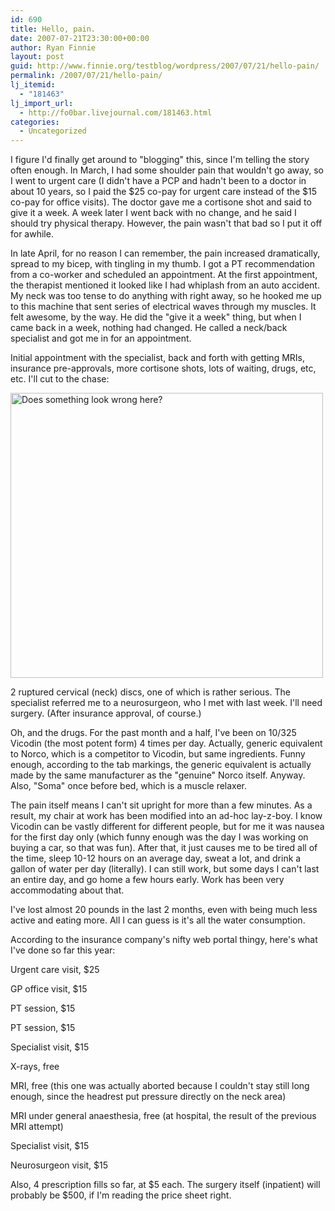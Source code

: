 ```yaml
---
id: 690
title: Hello, pain.
date: 2007-07-21T23:30:00+00:00
author: Ryan Finnie
layout: post
guid: http://www.finnie.org/testblog/wordpress/2007/07/21/hello-pain/
permalink: /2007/07/21/hello-pain/
lj_itemid:
  - "181463"
lj_import_url:
  - http://fo0bar.livejournal.com/181463.html
categories:
  - Uncategorized
---
```

I figure I'd finally get around to "blogging" this, since I'm telling the story often enough. In March, I had some shoulder pain that wouldn't go away, so I went to urgent care (I didn't have a PCP and hadn't been to a doctor in about 10 years, so I paid the $25 co-pay for urgent care instead of the $15 co-pay for office visits). The doctor gave me a cortisone shot and said to give it a week. A week later I went back with no change, and he said I should try physical therapy. However, the pain wasn't that bad so I put it off for awhile.

In late April, for no reason I can remember, the pain increased dramatically, spread to my bicep, with tingling in my thumb. I got a PT recommendation from a co-worker and scheduled an appointment. At the first appointment, the therapist mentioned it looked like I had whiplash from an auto accident. My neck was too tense to do anything with right away, so he hooked me up to this machine that sent series of electrical waves through my muscles. It felt awesome, by the way. He did the "give it a week" thing, but when I came back in a week, nothing had changed. He called a neck/back specialist and got me in for an appointment.

Initial appointment with the specialist, back and forth with getting MRIs, insurance pre-approvals, more cortisone shots, lots of waiting, drugs, etc, etc. I'll cut to the chase:

[<img src="http://farm2.static.flickr.com/1221/840610955_7a6ae5ed1f.jpg" width="500" height="456" alt="Does something look wrong here?" />](http://www.flickr.com/photos/fo0bar/840610955/ "Photo Sharing")

2 ruptured cervical (neck) discs, one of which is rather serious. The specialist referred me to a neurosurgeon, who I met with last week. I'll need surgery. (After insurance approval, of course.)

Oh, and the drugs. For the past month and a half, I've been on 10/325 Vicodin (the most potent form) 4 times per day. Actually, generic equivalent to Norco, which is a competitor to Vicodin, but same ingredients. Funny enough, according to the tab markings, the generic equivalent is actually made by the same manufacturer as the "genuine" Norco itself. Anyway. Also, "Soma" once before bed, which is a muscle relaxer.

The pain itself means I can't sit upright for more than a few minutes. As a result, my chair at work has been modified into an ad-hoc lay-z-boy. I know Vicodin can be vastly different for different people, but for me it was nausea for the first day only (which funny enough was the day I was working on buying a car, so that was fun). After that, it just causes me to be tired all of the time, sleep 10-12 hours on an average day, sweat a lot, and drink a gallon of water per day (literally). I can still work, but some days I can't last an entire day, and go home a few hours early. Work has been very accommodating about that.

I've lost almost 20 pounds in the last 2 months, even with being much less active and eating more. All I can guess is it's all the water consumption.

According to the insurance company's nifty web portal thingy, here's what I've done so far this year:

Urgent care visit, $25
  
GP office visit, $15
  
PT session, $15
  
PT session, $15
  
Specialist visit, $15
  
X-rays, free
  
MRI, free (this one was actually aborted because I couldn't stay still long enough, since the headrest put pressure directly on the neck area)
  
MRI under general anaesthesia, free (at hospital, the result of the previous MRI attempt)
  
Specialist visit, $15
  
Neurosurgeon visit, $15

Also, 4 prescription fills so far, at $5 each. The surgery itself (inpatient) will probably be $500, if I'm reading the price sheet right.